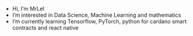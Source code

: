 - Hi, I’m MrLel
- I’m interested in Data Science, Machine Learning and mathematics
- I’m currently learning Tensorflow, PyTorch, python for cardano smart contracts and react native

<!---
MrLeljr/MrLeljr is a ✨ special ✨ repository because its `README.md` (this file) appears on your GitHub profile.
You can click the Preview link to take a look at your changes.
--->
